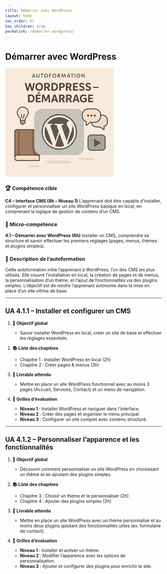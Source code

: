```yaml
---
title: Démarrer avec WordPress
layout: home
nav_order: 41
has_children: true
permalink: /demarrer-wordpress/
---
```


# Démarrer avec WordPress

![Démarrer avec WordPress](../assets/images/4.1.wordpress-demarrage-350.png)

### 🏆 Compétence cible

**C4 – Interface CMS (8h – Niveau 1)**
L’apprenant doit être capable d’installer, configurer et personnaliser un site WordPress basique en local, en comprenant la logique de gestion de contenu d’un CMS.

### 🧩 Micro-compétence

**4.1 – Démarrer avec WordPress (8h)**
Installer un CMS, comprendre sa structure et savoir effectuer les premiers réglages (pages, menus, thèmes et plugins simples).

### 📝 Description de l’autoformation

Cette autoformation initie l’apprenant à WordPress, l’un des CMS les plus utilisés. Elle couvre l’installation en local, la création de pages et de menus, la personnalisation d’un thème, et l’ajout de fonctionnalités via des plugins simples. L’objectif est de rendre l’apprenant autonome dans la mise en place d’un site vitrine de base.

---

## UA 4.1.1 – Installer et configurer un CMS

1. **🎯 Objectif global**

   * Savoir installer WordPress en local, créer un site de base et effectuer les réglages essentiels.

2. **📚 Liste des chapitres**

   * Chapitre 1 : Installer WordPress en local (2h)
   * Chapitre 2 : Créer pages & menus (2h)

3. **📄 Livrable attendu**

   * Mettre en place un site WordPress fonctionnel avec au moins 3 pages (Accueil, Services, Contact) et un menu de navigation.

4. **🧪 Grilles d’évaluation**

   * **Niveau 1** : Installer WordPress et naviguer dans l’interface.
   * **Niveau 2** : Créer des pages et organiser le menu principal.
   * **Niveau 3** : Configurer un site complet avec contenu structuré.

---

## UA 4.1.2 – Personnaliser l’apparence et les fonctionnalités

1. **🎯 Objectif global**

   * Découvrir comment personnaliser un site WordPress en choisissant un thème et en ajoutant des plugins simples.

2. **📚 Liste des chapitres**

   * Chapitre 3 : Choisir un thème et le personnaliser (2h)
   * Chapitre 4 : Ajouter des plugins simples (2h)

3. **📄 Livrable attendu**

   * Mettre en place un site WordPress avec un thème personnalisé et au moins deux plugins ajoutant des fonctionnalités utiles (ex. formulaire de contact).

4. **🧪 Grilles d’évaluation**

   * **Niveau 1** : Installer et activer un thème.
   * **Niveau 2** : Modifier l’apparence avec les options de personnalisation.
   * **Niveau 3** : Ajouter et configurer des plugins pour enrichir le site.

